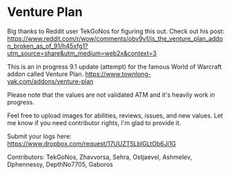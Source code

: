 # Venture Plan

Big thanks to Reddit user TekGoNos for figuring this out. Check out his post: https://www.reddit.com/r/wow/comments/obv9vf/is_the_venture_plan_addon_broken_as_of_91/h45xfg1?utm_source=share&utm_medium=web2x&context=3

This is an in progress 9.1 update (attempt) for the famous World of Warcraft addon called Venture Plan. https://www.townlong-yak.com/addons/venture-plan

Please note that the values are not validated ATM and it's heavily work in progress.

Feel free to upload images for abilities, reviews, issues, and new values. Let me know if you need contributor rights, I'm glad to provide it.

Submit your logs here: https://www.dropbox.com/request/17UUZT5LblGLtOb6Ji1G

Contributors: TekGoNos, Zhavvorsa, Sehra, Ostjaevel, Ashmelev, Dphennessy, DepthNo7705, Gaboros